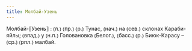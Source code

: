 ```yaml
---
title: Молбай-Узень
---
```


Молбай-⟦Узень⟧
: ⦅л.⦆ ⦅пр.⦆ ⦅р.⦆ Тунас, ⦅нач.⦆ на ⦅сев.⦆ склонах Караби-яйлы; ⦅впад.⦆ у ⦅н.п.⦆ Головановка ⦅Белог.⦆, ⦅басс.⦆ ⦅р.⦆ Биюк-Карасу – ⦅ср.⦆ ⦅рпл.⦆ малбай. 

